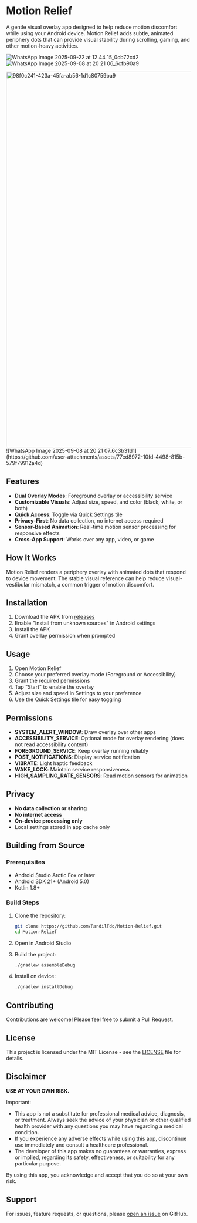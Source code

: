 # Motion Relief

A gentle visual overlay app designed to help reduce motion discomfort while using your Android device. Motion Relief adds subtle, animated periphery dots that can provide visual stability during scrolling, gaming, and other motion-heavy activities.

![WhatsApp Image 2025-09-22 at 12 44 15_0cb72cd2](https://github.com/user-attachments/assets/259506bd-dc79-4ab6-bf22-a9aadaf6f0d0) ![WhatsApp Image 2025-09-08 at 20 21 06_6cfb90a9](https://github.com/user-attachments/assets/697839d1-6f0e-4f9a-b30b-d0af1cd51463)

<img width="1024" height="1024" alt="98f0c241-423a-45fa-ab56-1d1c80759ba9" src="https://github.com/user-attachments/assets/d0664796-a92d-4053-afa0-fbe6526a8447" />
![WhatsApp Image 2025-09-08 at 20 21 07_6c3b31d1](https://github.com/user-attachments/assets/77cd8972-10fd-4498-815b-579f79912a4d)

## Features

- **Dual Overlay Modes**: Foreground overlay or accessibility service
- **Customizable Visuals**: Adjust size, speed, and color (black, white, or both)
- **Quick Access**: Toggle via Quick Settings tile
- **Privacy-First**: No data collection, no internet access required
- **Sensor-Based Animation**: Real-time motion sensor processing for responsive effects
- **Cross-App Support**: Works over any app, video, or game

## How It Works

Motion Relief renders a periphery overlay with animated dots that respond to device movement. The stable visual reference can help reduce visual-vestibular mismatch, a common trigger of motion discomfort.

## Installation

1. Download the APK from [releases](https://github.com/RandilFdo/Motion-Relief/releases)
2. Enable "Install from unknown sources" in Android settings
3. Install the APK
4. Grant overlay permission when prompted

## Usage

1. Open Motion Relief
2. Choose your preferred overlay mode (Foreground or Accessibility)
3. Grant the required permissions
4. Tap "Start" to enable the overlay
5. Adjust size and speed in Settings to your preference
6. Use the Quick Settings tile for easy toggling

## Permissions

- **SYSTEM_ALERT_WINDOW**: Draw overlay over other apps
- **ACCESSIBILITY_SERVICE**: Optional mode for overlay rendering (does not read accessibility content)
- **FOREGROUND_SERVICE**: Keep overlay running reliably
- **POST_NOTIFICATIONS**: Display service notification
- **VIBRATE**: Light haptic feedback
- **WAKE_LOCK**: Maintain service responsiveness
- **HIGH_SAMPLING_RATE_SENSORS**: Read motion sensors for animation

## Privacy

- **No data collection or sharing**
- **No internet access**
- **On-device processing only**
- Local settings stored in app cache only

## Building from Source

### Prerequisites

- Android Studio Arctic Fox or later
- Android SDK 21+ (Android 5.0)
- Kotlin 1.8+

### Build Steps

1. Clone the repository:
   ```bash
   git clone https://github.com/RandilFdo/Motion-Relief.git
   cd Motion-Relief
   ```

2. Open in Android Studio

3. Build the project:
   ```bash
   ./gradlew assembleDebug
   ```

4. Install on device:
   ```bash
   ./gradlew installDebug
   ```

## Contributing

Contributions are welcome! Please feel free to submit a Pull Request.

## License

This project is licensed under the MIT License - see the [LICENSE](LICENSE) file for details.

## Disclaimer

**USE AT YOUR OWN RISK.**

Important:

* This app is not a substitute for professional medical advice, diagnosis, or treatment. Always seek the advice of your physician or other qualified health provider with any questions you may have regarding a medical condition.
* If you experience any adverse effects while using this app, discontinue use immediately and consult a healthcare professional.
* The developer of this app makes no guarantees or warranties, express or implied, regarding its safety, effectiveness, or suitability for any particular purpose.

By using this app, you acknowledge and accept that you do so at your own risk.

## Support

For issues, feature requests, or questions, please [open an issue](https://github.com/RandilFdo/Motion-Relief/issues) on GitHub.
